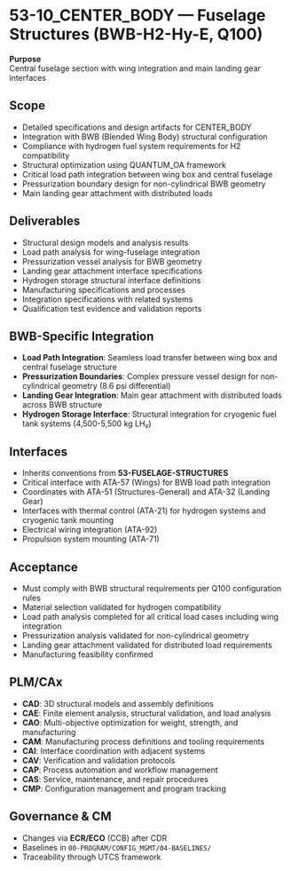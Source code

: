 # 53-10_CENTER_BODY — Fuselage Structures (BWB-H2-Hy-E, Q100)

**Purpose**  
Central fuselage section with wing integration and main landing gear interfaces

## Scope
- Detailed specifications and design artifacts for CENTER_BODY
- Integration with BWB (Blended Wing Body) structural configuration
- Compliance with hydrogen fuel system requirements for H2 compatibility
- Structural optimization using QUANTUM_OA framework
- Critical load path integration between wing box and central fuselage
- Pressurization boundary design for non-cylindrical BWB geometry
- Main landing gear attachment with distributed loads

## Deliverables
- Structural design models and analysis results
- Load path analysis for wing-fuselage integration
- Pressurization vessel analysis for BWB geometry
- Landing gear attachment interface specifications
- Hydrogen storage structural interface definitions
- Manufacturing specifications and processes
- Integration specifications with related systems
- Qualification test evidence and validation reports

## BWB-Specific Integration
- **Load Path Integration**: Seamless load transfer between wing box and central fuselage structure
- **Pressurization Boundaries**: Complex pressure vessel design for non-cylindrical geometry (8.6 psi differential)
- **Landing Gear Integration**: Main gear attachment with distributed loads across BWB structure
- **Hydrogen Storage Interface**: Structural integration for cryogenic fuel tank systems (4,500-5,500 kg LH₂)

## Interfaces
- Inherits conventions from **53-FUSELAGE-STRUCTURES**
- Critical interface with ATA-57 (Wings) for BWB load path integration
- Coordinates with ATA-51 (Structures-General) and ATA-32 (Landing Gear)
- Interfaces with thermal control (ATA-21) for hydrogen systems and cryogenic tank mounting
- Electrical wiring integration (ATA-92)
- Propulsion system mounting (ATA-71)

## Acceptance
- Must comply with BWB structural requirements per Q100 configuration rules
- Material selection validated for hydrogen compatibility
- Load path analysis completed for all critical load cases including wing integration
- Pressurization analysis validated for non-cylindrical geometry
- Landing gear attachment validated for distributed load requirements
- Manufacturing feasibility confirmed

## PLM/CAx
- **CAD**: 3D structural models and assembly definitions
- **CAE**: Finite element analysis, structural validation, and load analysis
- **CAO**: Multi-objective optimization for weight, strength, and manufacturing
- **CAM**: Manufacturing process definitions and tooling requirements
- **CAI**: Interface coordination with adjacent systems
- **CAV**: Verification and validation protocols
- **CAP**: Process automation and workflow management
- **CAS**: Service, maintenance, and repair procedures
- **CMP**: Configuration management and program tracking

## Governance & CM
- Changes via **ECR/ECO** (CCB) after CDR
- Baselines in `00-PROGRAM/CONFIG_MGMT/04-BASELINES/`
- Traceability through UTCS framework
